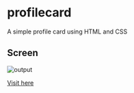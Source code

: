 # profilecard
A simple profile card using HTML and CSS
 
## Screen




![output](https://user-images.githubusercontent.com/87860114/164959816-616046fe-d33f-401c-80ff-d87228e7ed8e.png)



[Visit here](https://darshanghorpade.github.io/profilecard/)
